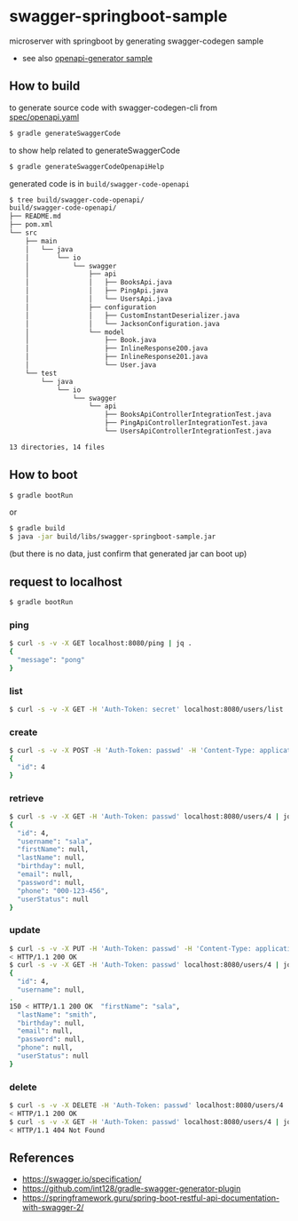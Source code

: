 # swagger-springboot-sample

microserver with springboot by generating swagger-codegen sample

* see also [openapi-generator sample](https://github.com/t2y/openapi-springboot-sample)

## How to build

to generate source code with swagger-codegen-cli from [spec/openapi.yaml](spec/openapi.yaml)

```bash
$ gradle generateSwaggerCode
```

to show help related to generateSwaggerCode

```bash
$ gradle generateSwaggerCodeOpenapiHelp
```

generated code is in `build/swagger-code-openapi`

```bash
$ tree build/swagger-code-openapi/
build/swagger-code-openapi/
├── README.md
├── pom.xml
└── src
    ├── main
    │   └── java
    │       └── io
    │           └── swagger
    │               ├── api
    │               │   ├── BooksApi.java
    │               │   ├── PingApi.java
    │               │   └── UsersApi.java
    │               ├── configuration
    │               │   ├── CustomInstantDeserializer.java
    │               │   └── JacksonConfiguration.java
    │               └── model
    │                   ├── Book.java
    │                   ├── InlineResponse200.java
    │                   ├── InlineResponse201.java
    │                   └── User.java
    └── test
        └── java
            └── io
                └── swagger
                    └── api
                        ├── BooksApiControllerIntegrationTest.java
                        ├── PingApiControllerIntegrationTest.java
                        └── UsersApiControllerIntegrationTest.java

13 directories, 14 files
```

## How to boot

```bash
$ gradle bootRun
```

or

```bash
$ gradle build
$ java -jar build/libs/swagger-springboot-sample.jar
```
(but there is no data, just confirm that generated jar can boot up)


## request to localhost

```bash
$ gradle bootRun
```

### ping

```bash
$ curl -s -v -X GET localhost:8080/ping | jq .
{
  "message": "pong"
}
```

### list

```bash
$ curl -s -v -X GET -H 'Auth-Token: secret' localhost:8080/users/list | jq .
```

### create

```bash
$ curl -s -v -X POST -H 'Auth-Token: passwd' -H 'Content-Type: application/json' localhost:8080/users/create -d '{"id": 4, "username": "sala", "phone": "000-123-456"}' | jq .
{
  "id": 4
}
```

### retrieve

```bash
$ curl -s -v -X GET -H 'Auth-Token: passwd' localhost:8080/users/4 | jq .
{
  "id": 4,
  "username": "sala",
  "firstName": null,
  "lastName": null,
  "birthday": null,
  "email": null,
  "password": null,
  "phone": "000-123-456",
  "userStatus": null
}
```

### update

```bash
$ curl -s -v -X PUT -H 'Auth-Token: passwd' -H 'Content-Type: application/json' localhost:8080/users/4 -d '{"firstName": "sala", "lastName": "smith"}' | jq .
< HTTP/1.1 200 OK
$ curl -s -v -X GET -H 'Auth-Token: passwd' localhost:8080/users/4 | jq .
{
  "id": 4,
  "username": null,
.
150 < HTTP/1.1 200 OK  "firstName": "sala",
  "lastName": "smith",
  "birthday": null,
  "email": null,
  "password": null,
  "phone": null,
  "userStatus": null
}
```

### delete

```bash
$ curl -s -v -X DELETE -H 'Auth-Token: passwd' localhost:8080/users/4 | jq .
< HTTP/1.1 200 OK
$ curl -s -v -X GET -H 'Auth-Token: passwd' localhost:8080/users/4 | jq .
< HTTP/1.1 404 Not Found
```

## References

* https://swagger.io/specification/
* https://github.com/int128/gradle-swagger-generator-plugin
* https://springframework.guru/spring-boot-restful-api-documentation-with-swagger-2/


